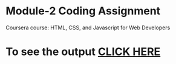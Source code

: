 

# Module-2 Coding Assignment

Coursera course: HTML, CSS, and Javascript for Web Developers

# To see the output [CLICK HERE](Prathap-13/Assignment.github.io/blob/main/index.html)

